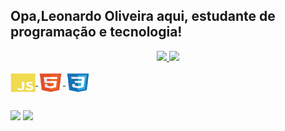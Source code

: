 ## Opa,Leonardo Oliveira aqui, estudante de programação e tecnologia!
<div align="center">
  <a href="https://github.com/Leoik0">
  <img height="150em" src="https://github-readme-stats.vercel.app/api?username=Leoik0&show_icons=true&theme=dracula&include_all_commits=false&count_private=true"/>
  <img height="150em" src="https://github-readme-stats.vercel.app/api/top-langs/?username=Leoik0&layout=compact&langs_count=7&theme=dracula"/>
</div>
<div style="display: inline_block"><br>
  <img align="center" alt="Leoik0-Js" height="30" width="40" src="https://raw.githubusercontent.com/devicons/devicon/master/icons/javascript/javascript-plain.svg">
  <img align="center" alt="Leoik0-HTML" height="30" width="40" src="https://raw.githubusercontent.com/devicons/devicon/master/icons/html5/html5-original.svg">
  <img align="center" alt="Leoik0-CSS" height="30" width="40" src="https://raw.githubusercontent.com/devicons/devicon/master/icons/css3/css3-original.svg">
</div>
  
  ##
 
<div> 
  <a href="https://instagram.com/leoik0" target="_blank"><img src="https://img.shields.io/badge/-Instagram-%23E4405F?style=for-the-badge&logo=instagram&logoColor=white" target="_blank"></a>
  <a href = "mailto:leonardoolioliveira17@gmail.com"><img src="https://img.shields.io/badge/-Gmail-%23333?style=for-the-badge&logo=gmail&logoColor=white" target="_blank"></a> 
 
</div>

